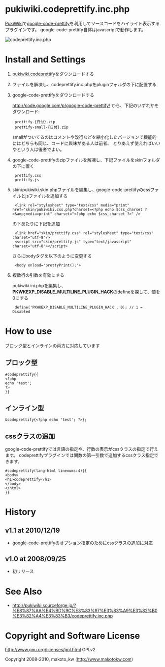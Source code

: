 
pukiwiki.codeprettify.inc.php
====================

[PukiWiki](http://pukiwiki.sourceforge.jp/)で[google-code-prettify](http://code.google.com/p/google-code-prettify/)を利用してソースコードをハイライト表示するプラグインです。
google-code-prettify自体はjavascriptで動作します。

![codeprettify.inc.php](http://farm3.static.flickr.com/2706/4403915337_4120e669b7_o.jpg)

Install and Settings
====================

1. [pukiwiki.codeprettify](http://github.com/makotokw/pukiwiki.codeprettify/downloads)をダウンロードする

1. ファイルを解凍し、codeprettify.inc.phpをpluginフォルダの下に配置する

1. google-code-prettifyをダウンロードする

    <http://code.google.com/p/google-code-prettify/> から、下記のいずれかをダウンロード:
  
        prettify-{日付}.zip
        prettify-small-{日付}.zip
        
    smallがついてるのはコメントや改行などを縮小化したバージョンで機能的にはどちらも同じ、コードに興味がある人は前者、 とりあえず使えればいいやという人は後者でよい。

1. google-code-prettifyのzipファイルを解凍し、下記ファイルをskinフォルダの下に置く

        prettify.css
        prettify.js

1. skin/pukiwiki.skin.phpファイルを編集し、google-code-prettifyのcssファイルとjsファイルを追加する

        <link rel="stylesheet" type="text/css" media="print"  href="skin/pukiwiki.css.php?charset=<?php echo $css_charset ?>&amp;media=print" charset="<?php echo $css_charset ?>" />

    の下あたりに下記を追加  
     
        <link href="skin/prettify.css" rel="stylesheet" type="text/css" charset="utf-8"/>
        <script src="skin/prettify.js" type="text/javascript" charset="utf-8"></script>

    さらにbodyタグを以下のように変更する

        <body onload="prettyPrint();">

1. 複数行の引数を有効にする

    pukiwiki.ini.phpを編集し、**PKWKEXP_DISABLE_MULTILINE_PLUGIN_HACK**のdefineを探して、値を0にする

        define('PKWKEXP_DISABLE_MULTILINE_PLUGIN_HACK', 0); // 1 = Disabled

How to use
==========

ブロック型とインラインの両方に対応しています

ブロック型
-------

    #codeprettify{{
    <?php
    echo 'test';
    ?>
    }}

インライン型
---------

    &codeprettify{<?php echo 'test'; ?>};
    

cssクラスの追加
----------

google-code-prettifyでは言語の指定や、行数の表示がcssクラスの指定で行えます。 
codeprettifyプラグインでは関数の第一引数で追加するcssクラス指定できます。

    #codeprettify(lang-html linenums:4){{
    <body>
    <h1>codeprettify</h1>
    </body>
    </html>
    }}

History
=======

v1.1 at 2010/12/19
------------------
 - google-code-prettifyのオプション指定のためにcssクラスの追加に対応

v1.0 at 2008/09/25
------------------
 - 初リリース

See Also
========
- <http://pukiwiki.sourceforge.jp/?%E8%87%AA%E4%BD%9C%E3%83%97%E3%83%A9%E3%82%B0%E3%82%A4%E3%83%B3/codeprettify.inc.php>


Copyright and Software License
==============================

<http://www.gnu.org/licenses/gpl.html>  GPLv2

Copyright 2008-2010, makoto_kw (<http://www.makotokw.com>)

